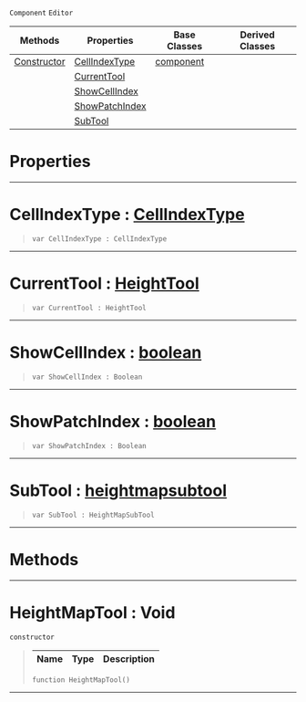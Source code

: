  `Component` `Editor`



|Methods|Properties|Base Classes|Derived Classes|
|---|---|---|---|
|[Constructor](heightmaptool.md#heightmaptool-void)|[CellIndexType](heightmaptool.md#cellindextype-zilch-engin)|[component](component.md)| |
| |[CurrentTool](heightmaptool.md#currenttool-zilch-engine)| | |
| |[ShowCellIndex](heightmaptool.md#showcellindex-zilch-engin)| | |
| |[ShowPatchIndex](heightmaptool.md#showpatchindex-zilch-engi)| | |
| |[SubTool](heightmaptool.md#subtool-zilch-engine-docu)| | |


 #  Properties


---  
 #  CellIndexType : [CellIndexType](../enum_reference.md#cellindextype)

> 
> ```TS:Nada
> var CellIndexType : CellIndexType


---  
 #  CurrentTool : [HeightTool](../enum_reference.md#heighttool)

> 
> ```TS:Nada
> var CurrentTool : HeightTool


---  
 #  ShowCellIndex : [boolean](../nada_base_types/boolean.md)

> 
> ```TS:Nada
> var ShowCellIndex : Boolean


---  
 #  ShowPatchIndex : [boolean](../nada_base_types/boolean.md)

> 
> ```TS:Nada
> var ShowPatchIndex : Boolean


---  
 #  SubTool : [heightmapsubtool](heightmapsubtool.md)

> 
> ```TS:Nada
> var SubTool : HeightMapSubTool


---  
 #  Methods


---  
 #  HeightMapTool : Void

 `constructor`

> 
> |Name|Type|Description|
> |---|---|---|
> ```TS:Nada
> function HeightMapTool()
> ``` 


---  
 

 